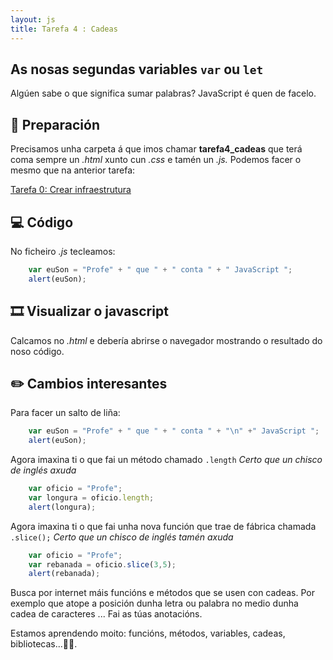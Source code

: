 ```yaml
---
layout: js
title: Tarefa 4 : Cadeas
---
```

## As nosas segundas variables `var` ou `let`

Algúen sabe o que significa sumar palabras? JavaScript é quen de facelo.

## 🧺 Preparación

Precisamos unha carpeta á que imos chamar **tarefa4_cadeas** que terá coma sempre un *.html* xunto cun *.css* e tamén un *.js.* Podemos facer o mesmo que na anterior tarefa:

[ Tarefa 0: Crear infraestrutura](./t0.md)

## 💻 Código

No ficheiro *.js* tecleamos:

```js
    var euSon = "Profe" + " que " + " conta " + " JavaScript ";
    alert(euSon);
```

## 🎞 Visualizar o javascript

Calcamos no *.html* e debería abrirse o navegador mostrando o resultado do noso código.

## ✏️ Cambios interesantes

Para facer un salto de liña:
```js
    var euSon = "Profe" + " que " + " conta " + "\n" +" JavaScript ";
    alert(euSon);
```

Agora imaxina ti o que fai un método chamado  `.length` *Certo que un chisco de inglés axuda* 

```js
    var oficio = "Profe";
    var longura = oficio.length;
    alert(longura);
```

Agora imaxina ti o que fai unha nova función que trae de fábrica chamada  `.slice();`  *Certo que un chisco de inglés tamén axuda* 

```js
    var oficio = "Profe";
    var rebanada = oficio.slice(3,5);
    alert(rebanada);
```

Busca por internet máis funcións e métodos que se usen con cadeas. Por exemplo que atope a posición dunha letra ou palabra no medio dunha cadea de caracteres ... Fai as túas anotacións.

Estamos aprendendo moito: funcións, métodos, variables, cadeas, bibliotecas...👏👏. 
